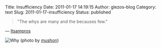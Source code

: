 Title: Insufficiency
Date: 2011-01-17 14:19:15
Author: glezos-blog
Category: text
Slug: 2011-01-17-insufficiency
Status: published

> "The whys are many and the becauses few."

&mdash; [ltsampros](https://twitter.com/#!/ltsampros)

![Why](http://farm1.static.flickr.com/94/270775337_3c3b159a75_o.gif) (photo by [mushon](http://www.flickr.com/photos/mushon/))
